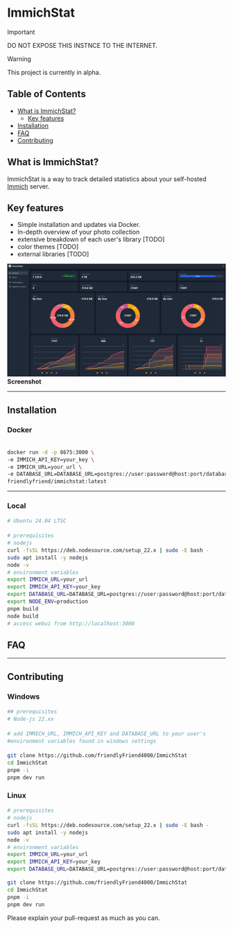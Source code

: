 # ImmichStat



> [!IMPORTANT]
> DO NOT EXPOSE THIS INSTNCE TO THE INTERNET.

> [!WARNING]
> This project is currently in alpha.



## Table of Contents
- [What is ImmichStat?](#what-is-immichstat)
    - [Key features](#key-features)
- [Installation](#installation)
- [FAQ](#faq)
- [Contributing](#contributing)

## What is ImmichStat?
ImmichStat is a way to track detailed statistics about your self-hosted [Immich][immich-github-url] server.

## Key features
- Simple installation and updates via Docker.
- In-depth overview of your photo collection
- extensive breakdown of each user's library [TODO]
- color themes [TODO]
- external libraries [TODO]


![Screenshot 2025-01-10 034338.png](Screenshot%202025-01-10%20034338.png)
**Screenshot**


------

## Installation

### Docker

```bash 

docker run -d -p 8675:3000 \
-e IMMICH_API_KEY=your_key \
-e IMMICH_URL=your_url \
-e DATABASE_URL=DATABASE_URL=postgres://user:password@host:port/database \
friendlyfriend/immichstat:latest

```
------

### Local 
```bash
# Ubuntu 24.04 LTSC

# prerequisites
# nodejs
curl -fsSL https://deb.nodesource.com/setup_22.x | sudo -E bash -
sudo apt install -y nodejs
node -v
# environment variables
export IMMICH_URL=your_url 
export IMMICH_API_KEY=your_key
export DATABASE_URL=DATABASE_URL=postgres://user:password@host:port/database
export NODE_ENV=production
pnpm build
node build
# access webui from http://localhost:3000


```
## FAQ

---
## Contributing


### Windows
```bash 
## prerequisites
# Node-js 22.xx

# add IMMICH_URL, IMMICH_API_KEY and DATABASE_URL to your user's 
#environment variables found in windows settings

git clone https://github.com/friendlyFriend4000/ImmichStat
cd ImmichStat
pnpm -i 
pnpm dev run
```

### Linux
```bash
# prerequisites
# nodejs
curl -fsSL https://deb.nodesource.com/setup_22.x | sudo -E bash -
sudo apt install -y nodejs
node -v
# environment variables
export IMMICH_URL=your_url 
export IMMICH_API_KEY=your_key
export DATABASE_URL=DATABASE_URL=postgres://user:password@host:port/database

```
```bash
git clone https://github.com/friendlyFriend4000/ImmichStat
cd ImmichStat
pnpm -i 
pnpm dev run
```

Please explain your pull-request as much as you can.



<!-- LINKS & IMAGES -->
[immich-github-url]: https://github.com/immich-app/immich
